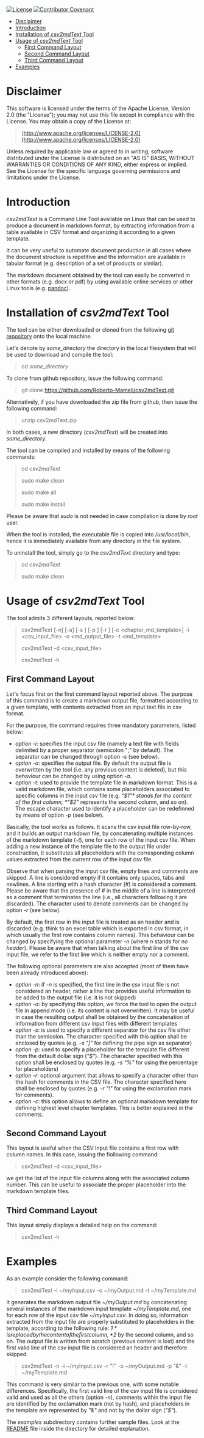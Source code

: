 [![License](https://img.shields.io/badge/License-Apache%202.0-blue.svg)](https://opensource.org/licenses/Apache-2.0)
[![Contributor Covenant](https://img.shields.io/badge/Contributor%20Covenant-2.1-4baaaa.svg)](code_of_conduct.md)

- [Disclaimer](#disclaimer)
- [Introduction](#introduction)
- [Installation of *csv2mdText* Tool](#installation-of-csv2mdtext-tool)
- [Usage of *csv2mdText* Tool](#usage-of-csv2mdtext-tool)
  - [First Command Layout](#first-command-layout)
  - [Second Command Layout](#second-command-layout)
  - [Third Command Layout](#third-command-layout)
- [Examples](#examples)


# Disclaimer
This software is licensed under the terms of the Apache License, Version 2.0 (the "License"); you may not use this file except in compliance with the License. You may obtain a copy of the License at:

> [http://www.apache.org/licenses/LICENSE-2.0](http://www.apache.org/licenses/LICENSE-2.0)

Unless required by applicable law or agreed to in writing, software distributed under the License is distributed on an "AS IS" BASIS, WITHOUT WARRANTIES OR CONDITIONS OF ANY KIND, either express or implied. See the License for the specific language governing permissions and limitations under the License.


# Introduction
*csv2mdText* is a Command Line Tool available on Linux that can be used to produce a document in markdown format, by extracting information from a table available in CSV format and organizing it according to a given template.

It can be very useful to automate document production in all cases where the document structure is repetitive and the information are available in tabular format (e.g. description of a set of products or similar).

The markdown document obtained by the tool can easily be converted in other formats (e.g. docx or pdf) by using available online services or other Linux tools (e.g. [pandoc](https://pandoc.org/)).


# Installation of *csv2mdText* Tool
The tool can be either downloaded or cloned from the following [git repository](https://github.com/Roberto-Mameli/csv2mdText) onto the local machine.

Let's denote by *some_directory* the directory in the local filesystem that will be used to download and compile the tool:

> cd *some_directory*

To clone from github repository, issue the following command:

> git clone https://github.com/Roberto-Mameli/csv2mdText.git

Alternatively, if you have downloaded the zip file from github, then issue the following command:

> unzip csv2mdText.zip

In both cases, a new directory (*csv2mdText*) will be created into *some_directory*.

The tool can be compiled and installed by means of the following commands:

> cd *csv2mdText*
> 
> sudo make clean
> 
> sudo make all
> 
> sudo make install


Please be aware that *sudo* is not needed in case compilation is done by *root* user.

When the tool is installed, the executable file is copied into */usr/local/bin*, hence it is immediately available from any directory in the file system.

To uninstall the tool, simply go to the *csv2mdText* directory and type:

> cd *csv2mdText*
> 
> sudo make clean


# Usage of *csv2mdText* Tool
The tool admits 3 different layouts, reported below:

> csv2mdText [-n] [-a] [-s <separator>] [-p <placeholder>] [-r <remark>] [-c <chapter_md_template>] -i <csv_input_file> -o <md_output_file> -t <md_template>
> 
> csv2mdText -d <csv_input_file>
> 
> csv2mdText -h

## First Command Layout
Let's focus first on the first command layout reported above. The purpose of this command is to create a markdown output file, formatted according to a given template, with contents extracted from an input text file in csv format.

For the purpose, the command requires three mandatory parameters, listed below:

- *option -i*: specifies the input csv file (namely a text file with fields delimited by a proper separator (semicolon ";" by default). The separator can be changed through option *-s* (see below).
- *option -o*: specifies the output file. By default the output file is overwritten by the tool (i.e. any previous content is deleted), but this behaviour can be changed by using option *-a*.
- *option -t*: used to provide the template file in markdown format. This is a valid markdown file, which contains some placeholders associated to specific columns in the input csv file (e.g. *"$1"* stands for the content of the first column, *"$2"* represents the second column, and so on). The escape character used to identify a placeholder can be redefinned by means of option *-p* (see below).

Basically, the tool works as follows. It scans the csv input file row-by-row, and it builds an output markdown file, by concatenating multiple instances of the markdown template (*-t*), one for each row of the input csv file. When adding a new instance of the template file to the output file under construction, it substitutes all placeholders with the corresponding column values extracted from the current row of the input csv file.

Observe that when parsing the input csv file, empty lines and comments are skipped. A line is considered empty if it contains only spaces, tabs and newlines. A line starting with a hash character (#) is considered a comment. Please be aware that the presence of # in the middle of a line is interpreted as a comment that terminates the line (i.e., all characters following it are discarded). The character used to denote comments can be changed by option *-r* (see below).

By default, the first row in the input file is treated as an header and is discarded (e.g. think to an excel table which is exported in csv format, in which usually the first row contains column names). This behaviour can be changed by specifying the optional parameter *-n* (where *n* stands for *no header*). Please be aware that when talking about the first line of the csv input file, we refer to the first line which is neither empty nor a comment.

The following optional parameters are also accepted (most of them have been already introduced above):

- *option -n*: if *-n* is specified, the first line in the csv input file is not considered an header, rather a line that provides useful information to be added to the output file (i.e. it is not skipped)
- *option -a*: by specifying this option, we force the tool to open the output file in append mode (i.e. its content is not overwritten). It may be useful in case the resulting output shall be obtained by the concatenation of information from different csv input files with different templates
- *option -s*: is used to specify a different separator for the csv file other than the semicolon. The character specified with this option shall be enclosed by quotes (e.g. *-s "|"* for defining the pipe sign as separator)
- *option -p*: used to specify a placeholder for the template file different from the default dollar sign (*"$"*). The character specified with this option shall be enclosed by quotes (e.g. *-s "%"* for using the percentage for placeholders)
- *option -r*: optional argument that allows to specify a character other than the hash for comments in the CSV file. The character specified here shall be enclosed by quotes (e.g. *-r "!"* for using the exclamation mark for comments).
- *option -c*: this option allows to define an optional markdown template for defining highest level chapter templates. This is better explained in the comments.

## Second Command Layout
This layout is useful when the CSV Input file contains a first row with column names. In this case, issuing the fiollowing command:

> csv2mdText -d <csv_input_file>

we get the list of the input file columns along with the associated column number. This can be useful to associate the proper placeholder into the markdown template files. 


## Third Command Layout
This layout simply displays a detailed help on the command:

> csv2mdText -h


# Examples
As an example consider the following command:

> csv2mdText -i ~/myInput.csv -o ~/myOutput.md -t ~/myTemplate.md

It generates the markdown output file *~/myOutput.md* by concatenating several instances of the markdown input template *~/myTemplate.md*, one for each row of the input csv file *~/myInput.csv*. In doing so, information extracted from the input file are properly substituted to placeholders in the template, according to the following rule: *$1* is replaced by the content of the first column, *$2* by the second column, and so on. The output file is written from scratch (previous content
is lost) and the first valid line of the csv input file is considered an header and therefore skipped.

> csv2mdText -n -i ~/myInput.csv -r "!" -o ~/myOutput.md -p "&" -t ~/myTemplate.md

This command is very similar to the previous one, with some notable differences. Specifically, the first valid line of the csv input file is considered valid and used as all the others (option *-n*), comments within the input file are identified by the exclamation mark (not by hash), and placeholders in the template are represented by *"&"* and not by the dollar sign (*"$"*).

The *examples* subdirectory contains further sample files. Look at the [README](./examples/README.md) file inside the directory for detailed explanation.

